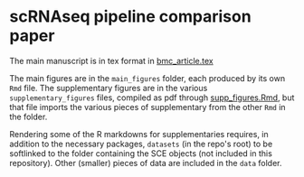 # scRNAseq pipeline comparison paper

The main manuscript is in tex format in [bmc_article.tex](bmc_article.tex)

The main figures are in the `main_figures` folder, each produced by its own `Rmd` file. The supplementary figures are in the various `supplementary_figures` files, compiled as pdf through [supp_figures.Rmd](supplementary_figures/supp_figures.Rmd), but that file imports the various pieces of supplementary from the other `Rmd` in the folder.

Rendering some of the R markdowns for supplementaries requires, in addition to the necessary packages, `datasets` (in the repo's root) to be softlinked to the folder containing the SCE objects (not included in this repository). Other (smaller) pieces of data are included in the `data` folder.

